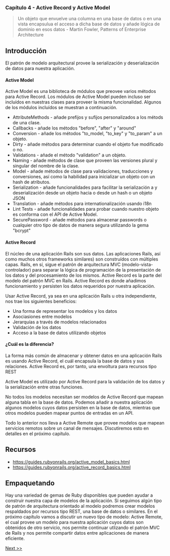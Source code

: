 ### Capítulo 4 - Active Record y Active Model

> Un objeto que envuelve una columna en una base de datos o en una vista
encapsulua el acceso a dicha base de datos y añade lógica de dominio en esos
datos - Martin Fowler, Patterns of Enterprise Architecture

## Introducción

El patrón de modelo arquitectural provee la serialización y deserialización de
datos para nuestra aplicación.

#### Active Model

Active Model es una biblioteca de módulos que preovee varios métodos para Active
Record. Los módulos de Active Model pueden incluso ser incluídos en nuestras
clases para proveer la misma funcionalidad. Algunos de los módulos incluídos se
muestran a continuación.

- AttributeMethods - añade prefijos y sufijos personalizados a los métods de una
clase.
- Callbacks - añade los métodos "before", "after" y "around"
- Conversion - añade los métodos "to_model, "to_key" y "to_param" a un objeto.
- Dirty - añade métodos para determinar cuando el objeto fue modificado o no.
- Validations - añade el método "validation" a un objeto.
- Naming - añade métodos de clase que proveen las versiones plural y singular
del nombre de la clase.
- Model - añade métodos de clase para validaciones, traducciones y conversiones,
así como la habilidad para inicializar un objeto con un hash de atributos.
- Serialization - añade funcionalidades para facilitar la serialización a y
deserialización desde un objeto hacia o desde un hash o un objeto JSON
- Translation - añade métodos para internationalización usando i18n
- Lint Tests - añade funcionalidades para probar cuando nuestro objeto es
conforma con el API de Active Model.
- SecurePassword - añade métodos para almacenar passwords o cualquier otro tipo
de datos de manera segura utilizando la gema "bcrypt"

#### Active Record

El núcleo de una aplicación Rails son sus datos. Las aplicaciones Rails, así
como muchos otros frameworks similares) son construídos con múltiples capas.
Rails, en sí, sigue el patrón de arquitectura MVC (modelo-vista-controlador)
para separar la lógica de programación de la presentación de los datos y del
procesamiento de los mismos. Active Record es la parte del modelo del patrón
MVC en Rails. Active Record es donde añadimos funcionamiento y persisten los
datos requeridos por nuestra aplicación.

Usar Active Record, ya sea en una aplicación Rails u otra independiente,
nos trae los siguientes beneficios:

* Una forma de representar los modelos y los datos
* Asociasiones entre modelos
* Jerarquías a través de modelos relacionados
* Validación de los datos
* Acceso a la base de datos utilizando objetos

#### ¿Cuál es la diferencia?

La forma más común de almacenar y obtener datos en una aplicación Rails es
usando Active Record, el cuál encapsula la base de datos y sus relaciones.
Active Record es, por tanto, una envoltura para recursos tipo REST

Active Model es utilizado por Active Record para la validación de los datos y
la serialización entre otras funciones.

No todos los modelos necesitan ser modelos de Active Record que mapean alguna
tabla en la base de datos. Podemos añadir a nuestra aplicación algunos modelos
cuyos datos persisten en la base de datos, mientras que otros modelos pueden
mapear puntos de entradas en un API.

Todo lo anterior nos lleva a Active Remote que provee modelos que mapean
servicios remotos sobre un canal de mensajes. Discutiremos esto en detalles en
el próximo capítulo.

## Recursos

* https://guides.rubyonrails.org/active_model_basics.html
* https://guides.rubyonrails.org/active_record_basics.html

## Empaquetando

Hay una variedad de gemas de Ruby disponibles que pueden ayudar a construir
nuestra capa de modelos de la aplicación. Si seguimos algún tipo de patrón de
arquitectura orientado al modelo podremos crear modelos respaldados por recursos
tipo REST, una base de datos o similares. En el próximo capítulo vamos a
discutir un nuevo tipo de modelo: Active Remote, el cual provee un modelo para
nuestra aplicación cuyos datos son obtenidos de otro servicio, nos permite
continuar utlizando el patrón MVC de Rails y  nos permite compartir datos entre
aplicaciones de manera eficiente.

[Next >>](060-chapter-05.es.md)
